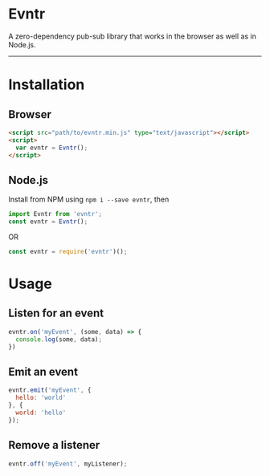 # Evntr

A zero-dependency pub-sub library that works in the browser as well as in Node.js.

---

# Installation

## Browser

```html
<script src="path/to/evntr.min.js" type="text/javascript"></script>
<script>
  var evntr = Evntr();
</script>
```

## Node.js

Install from NPM using `npm i --save evntr`, then

```js
import Evntr from 'evntr';
const evntr = Evntr();
```

OR

```js
const evntr = require('evntr')();
```

# Usage

## Listen for an event

```js
evntr.on('myEvent', (some, data) => {
  console.log(some, data);
})
```

## Emit an event

```js
evntr.emit('myEvent', {
  hello: 'world'
}, {
  world: 'hello'
});
```

## Remove a listener

```js
evntr.off('myEvent', myListener);
```